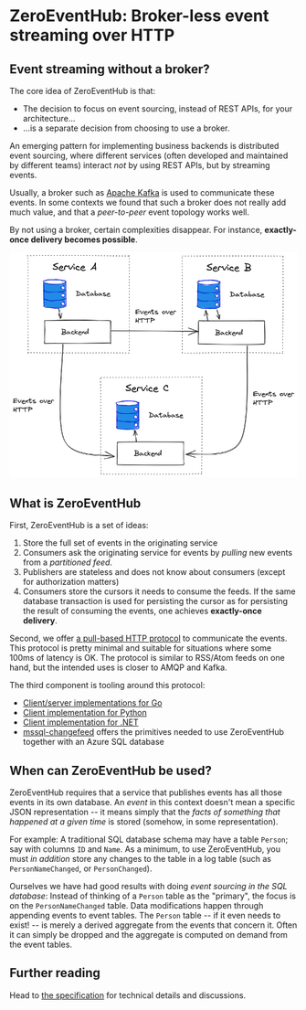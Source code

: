 # ZeroEventHub: Broker-less event streaming over HTTP

## Event streaming without a broker?

The core idea of ZeroEventHub is that:

* The decision to focus on event sourcing,
  instead of REST APIs, for your architecture...
* ...is a separate decision from choosing to use a broker. 

An emerging pattern for implementing business backends is
distributed event sourcing, where different services (often
developed and maintained by different teams) interact *not* by
using  REST APIs, but by streaming events.

Usually, a broker such as [Apache Kafka](https://kafka.apache.org/)
is used to communicate these events. In some contexts
we found that such a broker does not really add much value,
and that a *peer-to-peer* event topology works well.

By not using a broker, certain complexities disappear.
For instance, **exactly-once delivery becomes possible**.

![services publishing events](./services.excalidraw.png)

## What is ZeroEventHub

First, ZeroEventHub is a set of ideas:

1. Store the full set of events in the originating service
2. Consumers ask the originating service for events by
   *pulling* new events from a *partitioned feed*.
3. Publishers are stateless and does not know about consumers 
   (except for authorization matters)
4. Consumers store the cursors it needs to consume the feeds.
   If the same database transaction
   is used for persisting the cursor as for persisting the
   result of consuming the events, one achieves **exactly-once delivery**.


Second, we offer [a pull-based HTTP protocol](SPEC.md) to communicate the
events. This protocol is pretty minimal and suitable for situations
where some 100ms of latency is OK.
The protocol is similar to RSS/Atom feeds on one hand,
but the intended uses  is closer to AMQP and Kafka.

The third component is tooling around this protocol:

* [Client/server implementations for Go](go/README.md)
* [Client implementation for Python](python/zeroeventhub/README.md)
* [Client implementation for .NET](https://github.com/vippsas/zeroeventhub-dotnet)
* [mssql-changefeed](https://github.com/vippsas/mssql-changefeed) offers 
  the primitives needed to use ZeroEventHub together with an Azure SQL database

## When can ZeroEventHub be used?

ZeroEventHub requires that a service that publishes
events has all those events in its own database.
An *event* in this context doesn't mean a specific JSON
representation -- it means simply that the *facts of something
that happened at a given time* is stored (somehow, in some
representation).

For example:  A traditional SQL database schema may have a
table `Person`; say with columns `ID` and `Name`.
As a minimum, to use ZeroEventHub, you must *in addition* store
any changes to the table in a log table (such as 
`PersonNameChanged`, or `PersonChanged`).

Ourselves we have had good results with doing *event sourcing in
the SQL database*: Instead of thinking of a `Person` table
as the "primary", the focus is on the
`PersonNameChanged` table. Data modifications happen through
appending events to event tables. The `Person` table
-- if it even needs to exist! -- is merely a derived aggregate from the
events that concern  it. Often it can simply be dropped and
the aggregate is computed on demand from the event tables.

## Further reading

Head to [the specification](SPEC.md) for technical details
and discussions.
